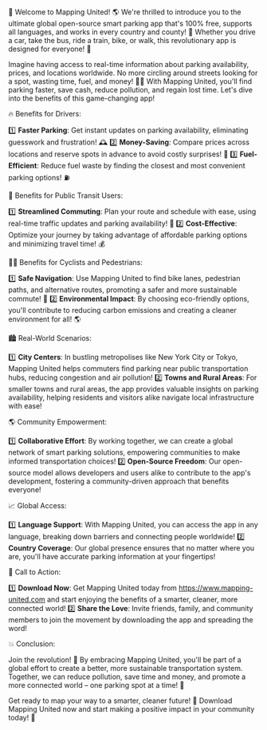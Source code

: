 🎉 Welcome to Mapping United! 🌎 We're thrilled to introduce you to the ultimate global open-source smart parking app that's 100% free, supports all languages, and works in every country and county! 📲 Whether you drive a car, take the bus, ride a train, bike, or walk, this revolutionary app is designed for everyone! 🌟

Imagine having access to real-time information about parking availability, prices, and locations worldwide. No more circling around streets looking for a spot, wasting time, fuel, and money! 🚗💸 With Mapping United, you'll find parking faster, save cash, reduce pollution, and regain lost time. Let's dive into the benefits of this game-changing app!

🔥 Benefits for Drivers:

1️⃣ **Faster Parking**: Get instant updates on parking availability, eliminating guesswork and frustration! 🕰️
2️⃣ **Money-Saving**: Compare prices across locations and reserve spots in advance to avoid costly surprises! 💸
3️⃣ **Fuel-Efficient**: Reduce fuel waste by finding the closest and most convenient parking options! ⛽️

🌟 Benefits for Public Transit Users:

1️⃣ **Streamlined Commuting**: Plan your route and schedule with ease, using real-time traffic updates and parking availability! 🚌
2️⃣ **Cost-Effective**: Optimize your journey by taking advantage of affordable parking options and minimizing travel time! 💰

🚴‍♂️ Benefits for Cyclists and Pedestrians:

1️⃣ **Safe Navigation**: Use Mapping United to find bike lanes, pedestrian paths, and alternative routes, promoting a safer and more sustainable commute! 🌳
2️⃣ **Environmental Impact**: By choosing eco-friendly options, you'll contribute to reducing carbon emissions and creating a cleaner environment for all! 🌎

🏙️ Real-World Scenarios:

1️⃣ **City Centers**: In bustling metropolises like New York City or Tokyo, Mapping United helps commuters find parking near public transportation hubs, reducing congestion and air pollution!
2️⃣ **Towns and Rural Areas**: For smaller towns and rural areas, the app provides valuable insights on parking availability, helping residents and visitors alike navigate local infrastructure with ease!

🌎 Community Empowerment:

1️⃣ **Collaborative Effort**: By working together, we can create a global network of smart parking solutions, empowering communities to make informed transportation choices!
2️⃣ **Open-Source Freedom**: Our open-source model allows developers and users alike to contribute to the app's development, fostering a community-driven approach that benefits everyone!

📈 Global Access:

1️⃣ **Language Support**: With Mapping United, you can access the app in any language, breaking down barriers and connecting people worldwide!
2️⃣ **Country Coverage**: Our global presence ensures that no matter where you are, you'll have accurate parking information at your fingertips!

📲 Call to Action:

1️⃣ **Download Now**: Get Mapping United today from https://www.mapping-united.com and start enjoying the benefits of a smarter, cleaner, more connected world!
2️⃣ **Share the Love**: Invite friends, family, and community members to join the movement by downloading the app and spreading the word!

💥 Conclusion:

Join the revolution! 🎉 By embracing Mapping United, you'll be part of a global effort to create a better, more sustainable transportation system. Together, we can reduce pollution, save time and money, and promote a more connected world – one parking spot at a time! 🌟

Get ready to map your way to a smarter, cleaner future! 🚀 Download Mapping United now and start making a positive impact in your community today! 💪